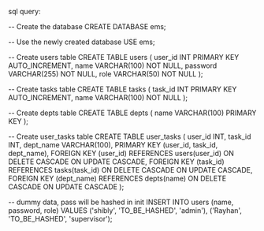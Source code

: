 sql query:

-- Create the database
CREATE DATABASE ems;

-- Use the newly created database
USE ems;

-- Create users table
CREATE TABLE users (
    user_id INT PRIMARY KEY AUTO_INCREMENT,
    name VARCHAR(100) NOT NULL,
    password VARCHAR(255) NOT NULL,
    role VARCHAR(50) NOT NULL
);

-- Create tasks table
CREATE TABLE tasks (
    task_id INT PRIMARY KEY AUTO_INCREMENT,
    name VARCHAR(100) NOT NULL
);

-- Create depts table
CREATE TABLE depts (
    name VARCHAR(100) PRIMARY KEY
);

-- Create user_tasks table
CREATE TABLE user_tasks (
    user_id INT,
    task_id INT,
    dept_name VARCHAR(100),
    PRIMARY KEY (user_id, task_id, dept_name),
    FOREIGN KEY (user_id) REFERENCES users(user_id) ON DELETE CASCADE ON UPDATE CASCADE,
    FOREIGN KEY (task_id) REFERENCES tasks(task_id) ON DELETE CASCADE ON UPDATE CASCADE,
    FOREIGN KEY (dept_name) REFERENCES depts(name) ON DELETE CASCADE ON UPDATE CASCADE
);

-- dummy data, pass will be hashed in init
INSERT INTO users (name, password, role) VALUES 
('shibly', 'TO_BE_HASHED', 'admin'),
('Rayhan', 'TO_BE_HASHED', 'supervisor');
